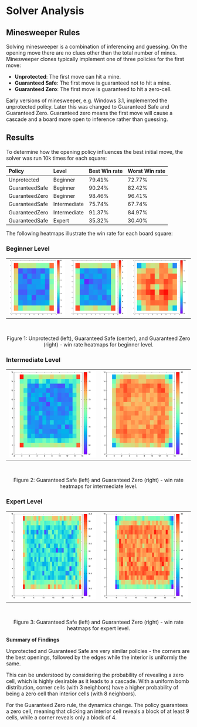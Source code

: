 # Solver Analysis

## Minesweeper Rules

Solving minesweeper is a combination of inferencing and guessing.
On the opening move there are no clues other than the total number of
mines. Minesweeper clones typically implement one of three policies for
the first move:

* **Unprotected**: The first move can hit a mine.
* **Guaranteed Safe**: The first move is guaranteed not to hit a mine.
* **Guaranteed Zero**: The first move is guaranteed to hit a zero-cell.

Early versions of minesweeper, e.g. Windows 3.1, implemented the unprotected policy.
Later this was changed to Guaranteed Safe and Guaranteed Zero. Guaranteed zero means
the first move will cause a cascade and a board more open to inference rather than
guessing.

## Results

To determine how the opening policy influences the best initial move, the solver was
run 10k times for each square:

| Policy         | Level        | Best Win rate | Worst Win rate |
|:---------------|:-------------|:--------------|:---------------|
| Unprotected    | Beginner     | 79.41%        | 72.77%         |
| GuaranteedSafe | Beginner     | 90.24%        | 82.42%         |
| GuaranteedZero | Beginner     | 98.46%        | 96.41%         |
| GuaranteedSafe | Intermediate | 75.74%        | 67.74%         |
| GuaranteedZero | Intermediate | 91.37%        | 84.97%         |
| GuaranteedSafe | Expert       | 35.32%        | 30.40%         |

The following heatmaps illustrate the win rate for each board square:

### Beginner Level

<div align="center">
    <table>
        <tr>
            <td><img src="SolverDat/heatmap_beginner_unprotected.png" alt="Beginner - Unprotected"></td>
            <td><img src="SolverDat/heatmap_beginner_guaranteed_safe.png" alt="Beginner - Guaranteed Safe"></td>
            <td><img src="SolverDat/heatmap_beginner_guaranteed_zero.png" alt="Beginner - Guaranteed Zero"></td>
        </tr>
    </table>
    <br>
    <p>Figure 1: Unprotected (left), Guaranteed Safe (center), and Guaranteed Zero (right) - win rate heatmaps for beginner level.</p>
</div>

### Intermediate Level 

<div align="center">
    <table>
        <tr>
            <td><img src="SolverDat/heatmap_intermediate_guaranteed_safe.png" alt="Intermediate - Guaranteed Safe"></td>
            <td><img src="SolverDat/heatmap_intermediate_guaranteed_zero.png" alt="Intermediate - Guaranteed Zero"></td>
        </tr>
    </table>
    <br>
    <p>Figure 2: Guaranteed Safe (left) and Guaranteed Zero (right) - win rate heatmaps for intermediate level.</p>
</div>

### Expert Level

<div align="center">
    <table>
        <tr>
            <td><img src="SolverDat/heatmap_expert_guaranteed_safe.png" alt="Expert - Guaranteed Safe"></td>
            <td><img src="SolverDat/heatmap_expert_guaranteed_zero.png" alt="Expert - Guaranteed Zero"></td>
        </tr>
    </table>
    <br>
    <p>Figure 3: Guaranteed Safe (left) and Guaranteed Zero (right) - win rate heatmaps for expert level.</p>
</div>


**Summary of Findings**

Unprotected and Guaranteed Safe are very similar policies - the corners are the best
openings, followed by the edges while the interior is uniformly the same.

This can be understood by considering the probability of revealing a zero cell, which is highly desirable as it leads to a cascade. With a uniform bomb distribution, corner cells (with 3 neighbors) have a higher probability of being a zero cell than interior cells (with 8 neighbors).

For the Guaranteed Zero rule, the dynamics change. The policy guarantees a zero cell, meaning that clicking an interior cell reveals a block of at least 9 cells, while a corner reveals only a block of 4.



